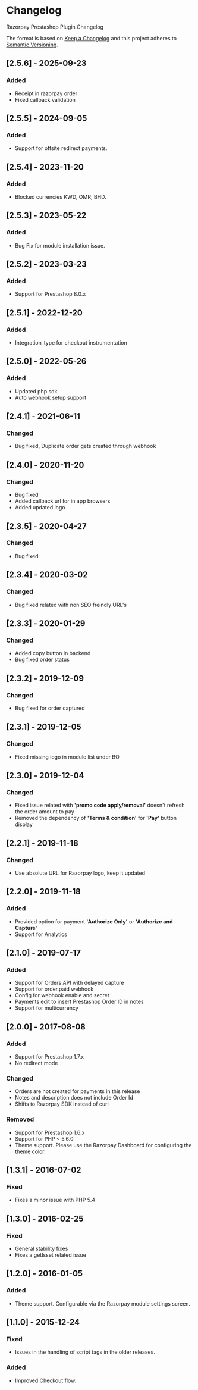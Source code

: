 # Changelog

Razorpay Prestashop Plugin Changelog

The format is based on [Keep a Changelog](http://keepachangelog.com/en/1.0.0/)
and this project adheres to [Semantic Versioning](http://semver.org/spec/v2.0.0.html).

## [2.5.6] - 2025-09-23

### Added
- Receipt in razorpay order
- Fixed callback validation

## [2.5.5] - 2024-09-05

### Added
- Support for offsite redirect payments.

## [2.5.4] - 2023-11-20

### Added
- Blocked currencies KWD, OMR, BHD.

## [2.5.3] - 2023-05-22

### Added
- Bug Fix for module installation issue.

## [2.5.2] - 2023-03-23

### Added
- Support for Prestashop 8.0.x

## [2.5.1] - 2022-12-20

### Added
- Integration_type for checkout instrumentation

## [2.5.0] - 2022-05-26

### Added
- Updated php sdk
- Auto webhook setup support

## [2.4.1] - 2021-06-11

### Changed
- Bug fixed, Duplicate order gets created through webhook

## [2.4.0] - 2020-11-20

### Changed
- Bug fixed
- Added callback url for in app browsers
- Added updated logo

## [2.3.5] - 2020-04-27

### Changed
- Bug fixed

## [2.3.4] - 2020-03-02

### Changed
- Bug fixed related with non SEO freindly URL's

## [2.3.3] - 2020-01-29

### Changed
- Added copy button in backend
- Bug fixed order status

## [2.3.2] - 2019-12-09

### Changed
- Bug fixed for order captured

## [2.3.1] - 2019-12-05

### Changed
- Fixed missing logo in module list under BO

## [2.3.0] - 2019-12-04

### Changed
- Fixed issue related with **'promo code apply/removal'** doesn't refresh the order amount to pay
- Removed the dependency of **'Terms & condition'** for **'Pay'** button display 

## [2.2.1] - 2019-11-18

### Changed
- Use absolute URL for Razorpay logo, keep it updated

## [2.2.0] - 2019-11-18

### Added
- Provided option for payment **'Authorize Only'** or **'Authorize and Capture'**
- Support for Analytics

## [2.1.0] - 2019-07-17

### Added
- Support for Orders API with delayed capture
- Support for order.paid webhook
- Config for webhook enable and secret
- Payments edit to insert Prestashop Order ID in notes
- Support for multicurrency

## [2.0.0] - 2017-08-08

### Added
- Support for Prestashop 1.7.x
- No redirect mode

### Changed
- Orders are not created for payments in this release
- Notes and description does not include Order Id
- Shifts to Razorpay SDK instead of curl

### Removed
- Support for Prestashop 1.6.x
- Support for PHP < 5.6.0
- Theme support. Please use the Razorpay Dashboard for configuring the theme color.

## [1.3.1] - 2016-07-02

### Fixed
- Fixes a minor issue with PHP 5.4

## [1.3.0] - 2016-02-25
### Fixed
- General stability fixes
- Fixes a getIsset related issue

## [1.2.0] - 2016-01-05
### Added
- Theme support. Configurable via the Razorpay module settings screen.

## [1.1.0] - 2015-12-24

### Fixed
- Issues in the handling of script tags in the older releases.

### Added
- Improved Checkout flow.
